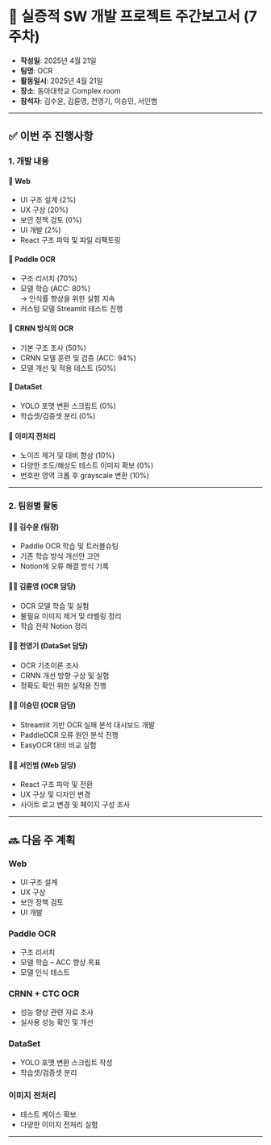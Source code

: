 # 📝 실증적 SW 개발 프로젝트 주간보고서 (7주차)

- **작성일**: 2025년 4월 21일  
- **팀명**: OCR  
- **활동일시**: 2025년 4월 21일  
- **장소**: 동아대학교 Complex room  
- **참석자**: 김수윤, 김륜영, 천영기, 이승민, 서인범  

---

## ✅ 이번 주 진행사항

### 1. 개발 내용

#### 🔹 Web
- UI 구조 설계 (2%)
- UX 구상 (20%)
- 보안 정책 검토 (0%)
- UI 개발 (2%)
- React 구조 파악 및 파일 리팩토링

#### 🔹 Paddle OCR
- 구조 리서치 (70%)
- 모델 학습 (ACC: 80%)  
  → 인식률 향상을 위한 실험 지속  
- 커스텀 모델 Streamlit 테스트 진행

#### 🔹 CRNN 방식의 OCR
- 기본 구조 조사 (50%)
- CRNN 모델 훈련 및 검증 (ACC: 94%)
- 모델 개선 및 적용 테스트 (50%)

#### 🔹 DataSet
- YOLO 포맷 변환 스크립트 (0%)
- 학습셋/검증셋 분리 (0%)

#### 🔹 이미지 전처리
- 노이즈 제거 및 대비 향상 (10%)
- 다양한 조도/해상도 테스트 이미지 확보 (0%)
- 번호판 영역 크롭 후 grayscale 변환 (10%)

---

### 2. 팀원별 활동

#### 👩‍💼 김수윤 (팀장)
- Paddle OCR 학습 및 트러블슈팅
- 기존 학습 방식 개선안 고안
- Notion에 오류 해결 방식 기록

#### 👩‍💻 김륜영 (OCR 담당)
- OCR 모델 학습 및 실험
- 불필요 이미지 제거 및 라벨링 정리
- 학습 전략 Notion 정리

#### 👨‍💻 천영기 (DataSet 담당)
- OCR 기초이론 조사
- CRNN 개선 방향 구상 및 실험
- 정확도 확인 위한 실적용 진행

#### 👨‍💻 이승민 (OCR 담당)
- Streamlit 기반 OCR 실패 분석 대시보드 개발
- PaddleOCR 오류 원인 분석 진행
- EasyOCR 대비 비교 실험

#### 👨‍💻 서인범 (Web 담당)
- React 구조 파악 및 전환
- UX 구상 및 디자인 변경
- 사이트 로고 변경 및 페이지 구성 조사

---

## 🔜 다음 주 계획

### Web
- UI 구조 설계  
- UX 구상  
- 보안 정책 검토  
- UI 개발  

### Paddle OCR
- 구조 리서치  
- 모델 학습 – ACC 향상 목표  
- 모델 인식 테스트  

### CRNN + CTC OCR
- 성능 향상 관련 자료 조사  
- 실사용 성능 확인 및 개선

### DataSet
- YOLO 포맷 변환 스크립트 작성  
- 학습셋/검증셋 분리  

### 이미지 전처리
- 테스트 케이스 확보  
- 다양한 이미지 전처리 실험  

---